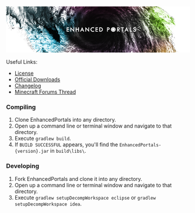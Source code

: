 ![logo](/src/main/resources/ep_banner.png)

Useful Links:
* [License](docs/LICENSE)
* [Official Downloads](https://www.curseforge.com/minecraft/mc-mods/enhanced-portals-3/files)
* [Changelog](docs/changelog/)
* [Minecraft Forums Thread](https://web.archive.org/web/20180201141855/http://www.minecraftforum.net:80/forums/mapping-and-modding-java-edition/minecraft-mods/1292751-enhancedportals-3)


### Compiling

1. Clone EnhancedPortals into any directory.
2. Open up a command line or terminal window and navigate to that directory.
3. Execute `gradlew build`.
4. If `BUILD SUCCESSFUL` appears, you'll find the `EnhancedPortals-{version}.jar` in `build\libs\`.


### Developing

1. Fork EnhancedPortals and clone it into any directory.
2. Open up a command line or terminal window and navigate to that directory.
3. Execute `gradlew setupDecompWorkspace eclipse` or `gradlew setupDecompWorkspace idea`.

